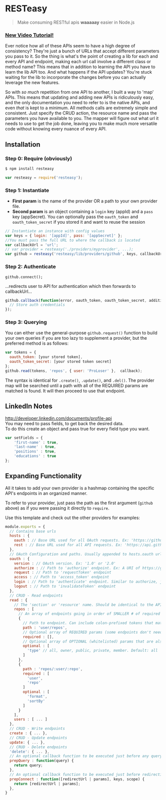 # RESTeasy
> Make consuming RESTful apis **waaaaay** easier in Node.js

### [New Video Tutorial!](https://vimeo.com/proloser/resteasy)

Ever notice how all of these APIs seem to have a high degree of consistency? They're just a bunch of URLs that accept different parameters you pass to it. So the thing is what's the point of creating a lib for each and every API and endpoint, making each url call involve a different class or method name? This means that in addition to learning the API you have to learn the lib API too. And what happens if the API updates? You're stuck waiting for the lib to incorporate the changes before you can actually leverage the new features.

So with _so much_ repetition from one API to another, I built a way to 'map' APIs. This means that updating and adding new APIs is ridiculously easy, and the only documentation you need to refer to is the native APIs, and even _that_ is kept to a minimum. All methods calls are extremely simple and consistent. Just specify the CRUD action, the resource name and pass the parameters you have available to you. The mapper will figure out what url it needs to use to get the job done, leaving you to make much more versatile code without knowing every nuance of every API.

## Installation

### Step 0: Require (obviously)

```bash
$ npm install resteasy
```

```javascript
var resteasy = require('resteasy');
```

### Step 1: Instantiate

* __First param__ is the name of the provider OR a path to your own provider file.
* __Second param__ is an object containing a `login` key (appId) and a `pass` key (appSecret). You can optionally pass the `oauth_token` and `oauth_token_secret` if you stored it and want to reuse the session

```javascript
// Instantiate an instance with config values
var keys = { login: '[appId]', pass: '[appSecret]' };
//You must pass the full URL to where the callback is located
var callbackUrl = 'url';
// var provider = resteasy('./providers/myprovider', ...); 
var github = resteasy('resteasy/lib/providers/github', keys, callbackUrl);  
```

### Step 2: Authenticate

```
github.connect();
```

...redirects user to API for authentication which then forwards to callbackUrl...

```javascript
github.callback(function(error, oauth_token, oauth_token_secret, additionalParameters){
  // Store auth credentials
});
```

### Step 3: Querying

You can either use the general-purpose `github.request()` function to build your own queries if you are too lazy to 
supplement a provider, but the preferred method is as follows:

```javascript
var tokens = {
  oauth_token: [your stored token],
  oauth_token_secret: [your stored token secret]
};
github.read(tokens, 'repos', { user: 'ProLoser' },  callback);
```

The syntax is identical for `.create()`, `.update()`, and `.del()`. The provider map will be searched until a path with all
of the REQUIRED params are matched is found. It will then proceed to use that endpoint.

## LinkedIn Notes
http://developer.linkedin.com/documents/profile-api  
You may need to pass fields, to get back the desired data.  
To do this create an object and pass true for every field type you want.  

```javascript
var setFields = {
	'first-name' : true,
	'last-name' : true,
	'positions' : true,
	'educations' : true
};
```

## Expanding Functionality

All it takes to add your own provider is a hashmap containing the specific API's endpoints in an organized manner.

To refer to your provider, just pass the path as the first argument (`github` above) as if you were passing it directly to `require`.

Use this template and check out the other providers for examples:

```javascript
module.exports = {
  // Contains base urls
  hosts : {
    oauth : // Base URL used for all OAuth requests. Ex: 'https://github.com/login/oauth'
    rest : // Base URL used for all API requests. Ex: 'https://api.github.com'
  },
  // OAuth Configuration and paths. Usually appended to hosts.oauth url
  oauth : {
    version : // OAuth version. Ex: '1.0' or '2.0'
    authorize : // Path to 'authorize' endpoint. Ex: A URI of https://github.com/login/oauth/user/authorize would be just 'user/authorize'
    request : // Path to 'requestToken' endpoint
    access : // Path to 'access_token' endpoint 
    login : // Path to 'authenticate' endpoint. Similar to authorize, just auto-redirects
    logout : // Path to 'invalidateToken' endpoint
  },
  // CRUD - Read endpoints
  read : {
    // The 'section' or 'resource' name. Should be identical to the API's resource name
    repos : [
      // An array of endpoints going in order of SMALLER # of required params (or 0 / all optional) to the HIGHEST # of required params
      {
        // Path to endpoint. Can include colon-prefixed tokens that match keys in the params object. Appended to hosts.rest url
        path : 'user/repos',
        // Optional array of REQUIRED params (some endpoints don't need any)
        required : [],
        // Optional array of OPTIONAL (whitelisted) params that are also added to the request and/or substituted as tokens
        optional : [
          'type' // all, owner, public, private, member. Default: all
        ]
      },
      {
        path : 'repos/:user/:repo',
        required : [
          'user',
          'repo'
        ]
        optional : [
          'format',
          'sortBy'
        ]
      }
    ],
    users : [ ... ]
  },
  // CRUD - Write endpoints
  create : { ... },
  // CRUD - Update endpoints
  update: { ... },
  // CRUD - Delete endpoints
  'delete': { ... },
  // An optional callback function to be executed just before any query is fired for API-specific massaging
  prepQuery : function(query) {
    return query;
  },
  // An optional callback function to be executed just before redirecting to connect for auth. Passes a redirectUrl for OAuth v1.0 and a params object for OAuth v2.0
  prepConnect : function([redirectUrl | params], keys, scope) {
    return [redirectUrl | params];
  },
}
```
